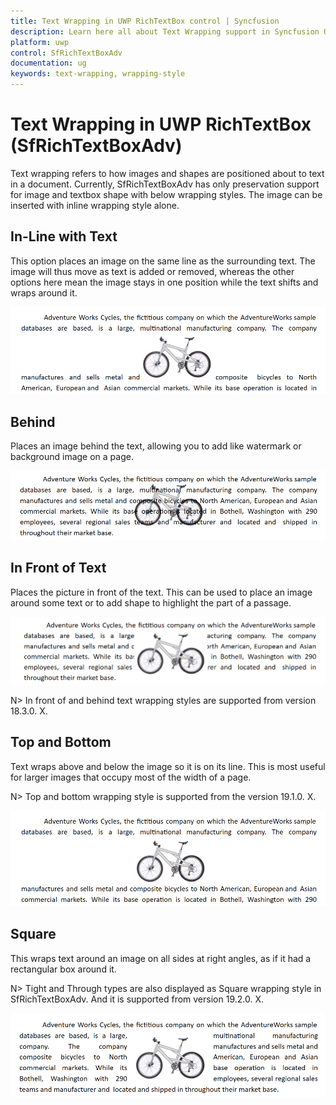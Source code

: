 ```yaml
---
title: Text Wrapping in UWP RichTextBox control | Syncfusion
description: Learn here all about Text Wrapping support in Syncfusion UWP RichTextBox (SfRichTextBoxAdv) control and more.
platform: uwp
control: SfRichTextBoxAdv
documentation: ug
keywords: text-wrapping, wrapping-style
---
```

# Text Wrapping in UWP RichTextBox (SfRichTextBoxAdv)
Text wrapping refers to how images and shapes are positioned about to text in a document. Currently, SfRichTextBoxAdv has only preservation support for image and textbox shape with below wrapping styles. The image can be inserted with inline wrapping style alone.

## In-Line with Text
This option places an image on the same line as the surrounding text. The image will thus move as text is added or removed, whereas the other options here mean the image stays in one position while the text shifts and wraps around it.

![In Line](Text-Wrapping_images/inline.PNG)

## Behind
Places an image behind the text, allowing you to add like watermark or background image on a page.

![Behind](Text-Wrapping_images/behind.PNG)

## In Front of Text
Places the picture in front of the text. This can be used to place an image around some text or to add shape to highlight the part of a passage.

![In Front](Text-Wrapping_images/infront.PNG)

N> In front of and behind text wrapping styles are supported from version 18.3.0. X.

## Top and Bottom
Text wraps above and below the image so it is on its line. This is most useful for larger images that occupy most of the width of a page.

N> Top and bottom wrapping style is supported from the version 19.1.0. X.

![Top and Bottom](Text-Wrapping_images/TopandBottom.PNG)

## Square
This wraps text around an image on all sides at right angles, as if it had a rectangular box around it.

N> Tight and Through types are also displayed as Square wrapping style in SfRichTextBoxAdv. And it is supported from version 19.2.0. X.

![Square](Text-Wrapping_images/Square.PNG)

 


